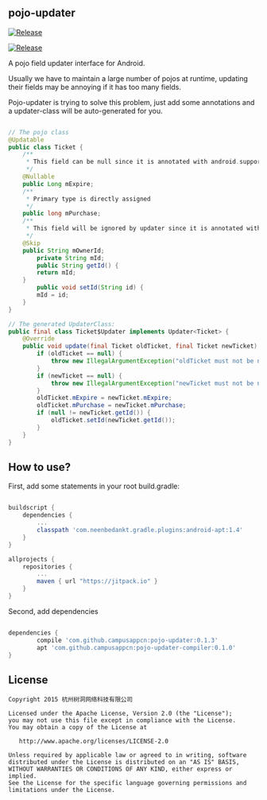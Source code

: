 ## pojo-updater

[![Release](https://img.shields.io/badge/JitPack-PojoUpdater-red.svg)](https://jitpack.io/#campusappcn/pojo-updater)

[![Release](https://img.shields.io/badge/JitPack-PojoUpdaterCompiler-orange.svg)](https://jitpack.io/#campusappcn/pojo-updater-compiler)

A pojo field updater interface for Android.


Usually we have to maintain a large number of pojos at runtime, updating their fields may be annoying if it has too many fields.

Pojo-updater is trying to solve this problem, just add some annotations and a updater-class will be auto-generated for you.

```Java

// The pojo class
@Updatable
public class Ticket {
	/**
	 * This field can be null since it is annotated with android.support.annotation.Nullable
	 */
	@Nullable 
	public Long mExpire;
	/**
	 * Primary type is directly assigned
	 */
	public long mPurchase;
	/**
	 * This field will be ignored by updater since it is annotated with @Skip
	 */
	@Skip 
	public String mOwnerId;
		private String mId;		
		public String getId() {
       	return mId;
   	}
	    public void setId(String id) {
   	    mId = id;
    }
}

// The generated UpdaterClass:
public final class Ticket$Updater implements Updater<Ticket> {
	@Override
	public void update(final Ticket oldTicket, final Ticket newTicket) {
		if (oldTicket == null) {
			throw new IllegalArgumentException("oldTicket must not be null");
		}
		if (newTicket == null) {
    		throw new IllegalArgumentException("newTicket must not be null");
		}
		oldTicket.mExpire = newTicket.mExpire;
		oldTicket.mPurchase = newTicket.mPurchase;
		if (null != newTicket.getId()) {
   			oldTicket.setId(newTicket.getId());
   		}
	}
}
```

## How to use?

First, add some statements in your root build.gradle:

```groovy

buildscript {
    dependencies {
        ...
        classpath 'com.neenbedankt.gradle.plugins:android-apt:1.4'
    }
}

allprojects {
	repositories {
		...
		maven { url "https://jitpack.io" }
	}
}

```

Second, add dependencies

```groovy

dependencies {
		compile 'com.github.campusappcn:pojo-updater:0.1.3'
        apt 'com.github.campusappcn:pojo-updater-compiler:0.1.0'
}
```

License
-------

    Copyright 2015 杭州树洞网络科技有限公司

    Licensed under the Apache License, Version 2.0 (the "License");
    you may not use this file except in compliance with the License.
    You may obtain a copy of the License at

       http://www.apache.org/licenses/LICENSE-2.0

    Unless required by applicable law or agreed to in writing, software
    distributed under the License is distributed on an "AS IS" BASIS,
    WITHOUT WARRANTIES OR CONDITIONS OF ANY KIND, either express or implied.
    See the License for the specific language governing permissions and
    limitations under the License.